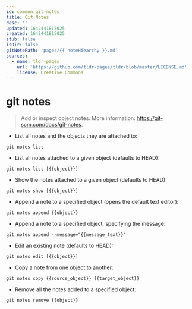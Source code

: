 ```yaml
---
id: common.git-notes
title: Git Notes
desc: ''
updated: 1642441815025
created: 1642441815025
stub: false
isDir: false
gitNotePath: 'pages/{{ noteHiearchy }}.md'
sources:
  - name: tldr-pages
    url: 'https://github.com/tldr-pages/tldr/blob/master/LICENSE.md'
    license: Creative Commons
---
```

# git notes

> Add or inspect object notes.
> More information: <https://git-scm.com/docs/git-notes>.

- List all notes and the objects they are attached to:

`git notes list`

- List all notes attached to a given object (defaults to HEAD):

`git notes list [{{object}}]`

- Show the notes attached to a given object (defaults to HEAD):

`git notes show [{{object}}]`

- Append a note to a specified object (opens the default text editor):

`git notes append {{object}}`

- Append a note to a specified object, specifying the message:

`git notes append --message="{{message_text}}"`

- Edit an existing note (defaults to HEAD):

`git notes edit [{{object}}]`

- Copy a note from one object to another:

`git notes copy {{source_object}} {{target_object}}`

- Remove all the notes added to a specified object:

`git notes remove {{object}}`

